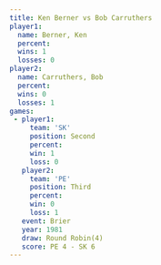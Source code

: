 ```yaml
---
title: Ken Berner vs Bob Carruthers
player1:               
  name: Berner, Ken    
  percent:             
  wins: 1              
  losses: 0            
player2:               
  name: Carruthers, Bob
  percent:             
  wins: 0              
  losses: 1            
games:
 - player1:          
     team: 'SK'      
     position: Second
     percent:        
     win: 1          
     loss: 0         
   player2:         
     team: 'PE'     
     position: Third
     percent:       
     win: 0         
     loss: 1        
   event: Brier        
   year: 1981          
   draw: Round Robin(4)
   score: PE 4 - SK 6  
---
```

